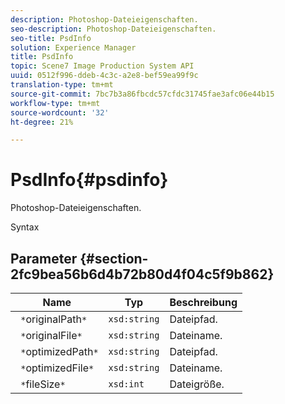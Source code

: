 ```yaml
---
description: Photoshop-Dateieigenschaften.
seo-description: Photoshop-Dateieigenschaften.
seo-title: PsdInfo
solution: Experience Manager
title: PsdInfo
topic: Scene7 Image Production System API
uuid: 0512f996-ddeb-4c3c-a2e8-bef59ea99f9c
translation-type: tm+mt
source-git-commit: 7bc7b3a86fbcdc57cfdc31745fae3afc06e44b15
workflow-type: tm+mt
source-wordcount: '32'
ht-degree: 21%

---
```



# PsdInfo{#psdinfo}

Photoshop-Dateieigenschaften.

Syntax

## Parameter {#section-2fc9bea56b6d4b72b80d4f04c5f9b862}

| Name | Typ | Beschreibung |
|---|---|---|
| ` *`originalPath`*` | `xsd:string` | Dateipfad. |
| ` *`originalFile`*` | `xsd:string` | Dateiname. |
| ` *`optimizedPath`*` | `xsd:string` | Dateipfad. |
| ` *`optimizedFile`*` | `xsd:string` | Dateiname. |
| ` *`fileSize`*` | `xsd:int` | Dateigröße. |

